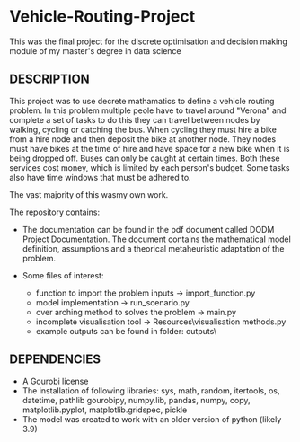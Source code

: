 # Vehicle-Routing-Project
This was the final project for the discrete optimisation and decision making module of my master's degree in data science

## DESCRIPTION
This project was to use decrete mathamatics to define a vehicle routing problem. In this problem multiple peole have to travel around "Verona" and complete a set of tasks to do this they can travel between nodes by walking, cycling or catching the bus. When cycling they must hire a bike from a hire node and then deposit the bike at another node. They nodes must have bikes at the time of hire and have space for a new bike when it is being dropped off. Buses can only be caught at certain times. Both these services cost money, which is limited by each person's budget. Some tasks also have time windows that must be adhered to.

The vast majority of this wasmy own work.

The repository contains:
-  The documentation can be found in the pdf document called DODM Project Documentation. The document contains the mathematical model definition, assumptions and a theorical metaheuristic adaptation of the problem.

- Some files of interest:
    * function to import the problem inputs -> import_function.py
    * model implementation -> run_scenario.py
    * over arching method to solves the problem -> main.py
    * incomplete visualisation tool -> Resources\visualisation methods.py
    * example outputs can be found in folder: outputs\

## DEPENDENCIES
- A Gourobi license
- The installation of following libraries: sys, math, random, itertools, os, datetime, pathlib gourobipy, numpy.lib, pandas, numpy, copy, matplotlib.pyplot, matplotlib.gridspec, pickle
- The model was created to work with an older version of python (likely 3.9)


